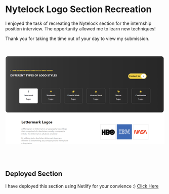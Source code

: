 # Nytelock Logo Section Recreation
I enjoyed the task of recreating the Nytelock section for the internship position interview. The opportunity allowed me to learn new techniques!

Thank you for taking the time out of your day to view my submission.

<br />

![section](./nytelock-section/src/imgs/section.PNG)

<br />
<br />

## Deployed Section

I have deployed this section using Netlify for your convience :) [Click Here](https://nytelocksection.netlify.app/)

<br />
<br />